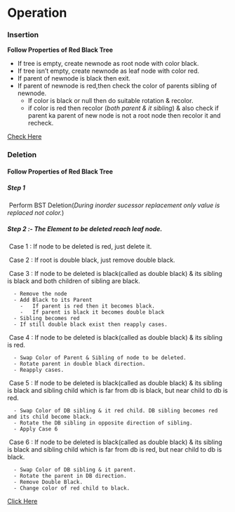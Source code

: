 # Operation

### Insertion

**Follow Properties of Red Black Tree**

- If tree is empty, create newnode as root node with color black.
- If tree isn’t empty, create newnode as leaf node with color red.
- If parent of newnode is black then exit.
- If parent of newnode is red,then check the color of parents sibling of newnode.
  - If color is black or null then do suitable rotation & recolor.
  - if color is red then recolor (*both parent & it sibling*) & also check if parent ka parent of new node is not a root node then recolor it and recheck.

[Check Here](https://www.youtube.com/watch?v=qA02XWRTBdw&list=PLdo5W4Nhv31bbKJzrsKfMpo_grxuLl8LU&index=65)

### Deletion

#### Follow Properties of Red Black Tree

##### Step 1 

​		Perform BST Deletion(*During inorder sucessor replacement only value is replaced not color.*)

##### Step 2 :- The Element to be deleted reach leaf node.

​	Case 1 : If node to be deleted is red, just delete it.

​	Case 2 : If root is double black, just remove double black.

​	Case 3 : If node to be deleted is black(called as double black) & its sibling is black and both children of sibling are black.

      -	Remove the node
      -	Add Black to its Parent
        -	If parent is red then it becomes black. 
        -	If parent is black it becomes double black 
      -	Sibling becomes red
      -	If still double black exist then reapply cases.

​	 Case 4 : If node to be deleted is black(called as double black) & its sibling is red.

      - Swap Color of Parent & Sibling of node to be deleted.
      - Rotate parent in double black direction.
      - Reapply cases.

​	Case 5 : If node to be deleted is black(called as double black) & its sibling is black and sibling child which is far from db is black, but near child to db is red.	

      - Swap Color of DB sibling & it red child. DB sibling becomes red and its child become black.
      - Rotate the DB sibling in opposite direction of sibling.
      - Apply Case 6

​	Case 6 : If node to be deleted is black(called as double black) & its sibling is black and sibling child which is far from db is red, but near child to db is black.

      - Swap Color of DB sibling & it parent.
      - Rotate the parent in DB direction. 
      - Remove Double Black.
      - Change color of red child to black.

[Click Here](https://www.youtube.com/watch?v=w5cvkTXY0vQ&list=PLdo5W4Nhv31bbKJzrsKfMpo_grxuLl8LU&index=66)


